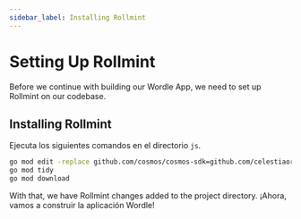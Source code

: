```yaml
---
sidebar_label: Installing Rollmint
---
```


# Setting Up Rollmint

Before we continue with building our Wordle App, we need to set up Rollmint on our codebase.

## Installing Rollmint

Ejecuta los siguientes comandos en el directorio `js`.

```sh
go mod edit -replace github.com/cosmos/cosmos-sdk=github.com/celestiaorg/cosmos-sdk-rollmint@v0.46.1-rollmint-v0.4.0
go mod tidy
go mod download
```

With that, we have Rollmint changes added to the project directory. ¡Ahora, vamos a construir la aplicación Wordle!
